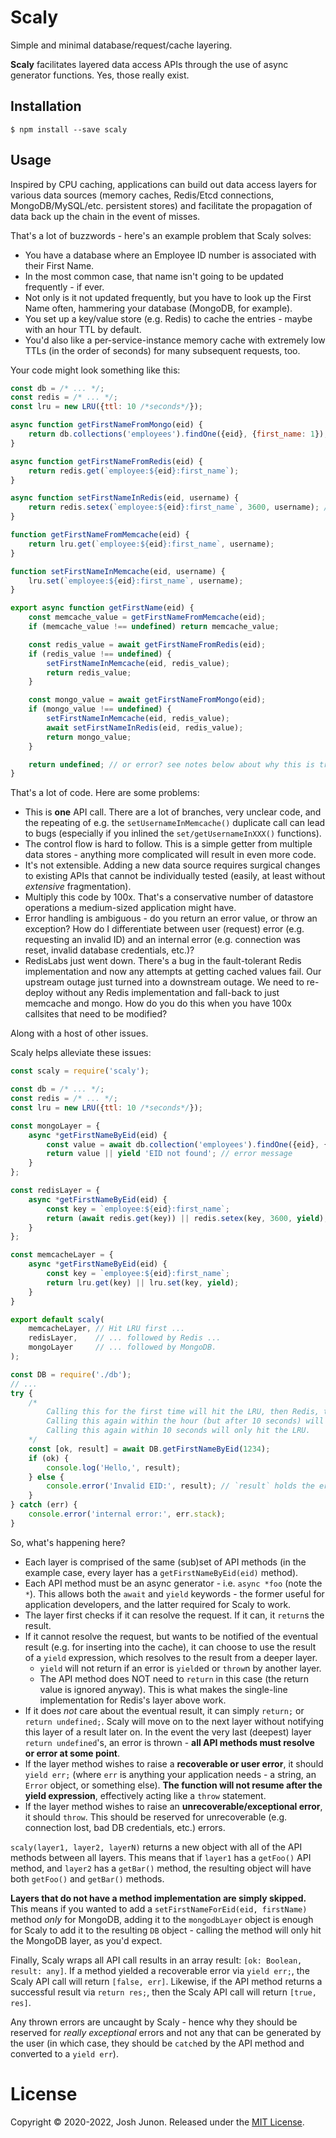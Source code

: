 # Scaly

Simple and minimal database/request/cache layering.

**Scaly** facilitates layered data access APIs through the use of async generator
functions. Yes, those really exist.

## Installation

```console
$ npm install --save scaly
```

## Usage

Inspired by CPU caching, applications can build out data access layers for various
data sources (memory caches, Redis/Etcd connections, MongoDB/MySQL/etc. persistent stores)
and facilitate the propagation of data back up the chain in the event of misses.

That's a lot of buzzwords - here's an example problem that Scaly solves:

-   You have a database where an Employee ID number is associated with their First Name.
-   In the most common case, that name isn't going to be updated frequently - if ever.
-   Not only is it not updated frequently, but you have to look up the First Name often, hammering your database (MongoDB, for example).
-   You set up a key/value store (e.g. Redis) to cache the entries - maybe with an hour TTL by default.
-   You'd also like a per-service-instance memory cache with extremely low TTLs (in the order of seconds) for many subsequent requests, too.

Your code might look something like this:

```javascript
const db = /* ... */;
const redis = /* ... */;
const lru = new LRU({ttl: 10 /*seconds*/});

async function getFirstNameFromMongo(eid) {
	return db.collections('employees').findOne({eid}, {first_name: 1});
}

async function getFirstNameFromRedis(eid) {
	return redis.get(`employee:${eid}:first_name`);
}

async function setFirstNameInRedis(eid, username) {
	return redis.setex(`employee:${eid}:first_name`, 3600, username); // expire in an hour
}

function getFirstNameFromMemcache(eid) {
	return lru.get(`employee:${eid}:first_name`, username);
}

function setFirstNameInMemcache(eid, username) {
	lru.set(`employee:${eid}:first_name`, username);
}

export async function getFirstName(eid) {
	const memcache_value = getFirstNameFromMemcache(eid);
	if (memcache_value !== undefined) return memcache_value;

	const redis_value = await getFirstNameFromRedis(eid);
	if (redis_value !== undefined) {
		setFirstNameInMemcache(eid, redis_value);
		return redis_value;
	}

	const mongo_value = await getFirstNameFromMongo(eid);
	if (mongo_value !== undefined) {
		setFirstNameInMemcache(eid, redis_value);
		await setFirstNameInRedis(eid, redis_value);
		return mongo_value;
	}

	return undefined; // or error? see notes below about why this is tricky.
}
```

That's a lot of code. Here are some problems:

-   This is **one** API call. There are a lot of branches, very unclear code,
    and the repeating of e.g. the `setUsernameInMemcache()` duplicate call
    can lead to bugs (especially if you inlined the `set/getUsernameInXXX()`
    functions).
-   The control flow is hard to follow. This is a simple getter from multiple
    data stores - anything more complicated will result in even more code.
-   It's not extensible. Adding a new data source requires surgical changes
    to existing APIs that cannot be individually tested (easily, at least
    without _extensive_ fragmentation).
-   Multiply this code by 100x. That's a conservative number of datastore
    operations a medium-sized application might have.
-   Error handling is ambiguous - do you return an error value, or throw
    an exception? How do I differentiate between user (request) error (e.g.
    requesting an invalid ID) and an internal error (e.g. connection was
    reset, invalid database credentials, etc.)?
-   RedisLabs just went down. There's a bug in the fault-tolerant Redis
    implementation and now any attempts at getting cached values fail.
    Our upstream outage just turned into a downstream outage. We need to
    re-deploy without any Redis implementation and fall-back to just
    memcache and mongo. How do you do this when you have 100x callsites
    that need to be modified?

Along with a host of other issues.

Scaly helps alleviate these issues:

```javascript
const scaly = require('scaly');

const db = /* ... */;
const redis = /* ... */;
const lru = new LRU({ttl: 10 /*seconds*/});

const mongoLayer = {
	async *getFirstNameByEid(eid) {
		const value = await db.collection('employees').findOne({eid}, {first_name: 1});
		return value || yield 'EID not found'; // error message
	}
};

const redisLayer = {
	async *getFirstNameByEid(eid) {
		const key = `employee:${eid}:first_name`;
		return (await redis.get(key)) || redis.setex(key, 3600, yield);
	}
};

const memcacheLayer = {
	async *getFirstNameByEid(eid) {
		const key = `employee:${eid}:first_name`;
		return lru.get(key) || lru.set(key, yield);
	}
}

export default scaly(
	memcacheLayer, // Hit LRU first ...
	redisLayer,    // ... followed by Redis ...
	mongoLayer     // ... followed by MongoDB.
);
```

```javascript
const DB = require('./db');
// ...
try {
	/*
		Calling this for the first time will hit the LRU, then Redis, then MongoDB.
		Calling this again within the hour (but after 10 seconds) will hit the LRU, and then Redis.
		Calling this again within 10 seconds will only hit the LRU.
	*/
	const [ok, result] = await DB.getFirstNameByEid(1234);
	if (ok) {
		console.log('Hello,', result);
	} else {
		console.error('Invalid EID:', result); // `result` holds the error result returned by the mongoLayer
	}
} catch (err) {
	console.error('internal error:', err.stack);
}
```

So, what's happening here?

-   Each layer is comprised of the same (sub)set of API methods (in the example case, every layer
    has a `getFirstNameByEid(eid)` method).
-   Each API method must be an async generator - i.e. `async *foo` (note the `*`). This allows both
    the `await` and `yield` keywords - the former useful for application developers, and the latter
    required for Scaly to work.
-   The layer first checks if it can resolve the request. If it can, it `return`s the result.
-   If it cannot resolve the request, but wants to be notified of the eventual result (e.g. for
    inserting into the cache), it can choose to use the result of a `yield` expression, which
    resolves to the result from a deeper layer.
    -   `yield` will not return if an error is `yield`ed or `throw`n by another layer.
    -   The API method does NOT need to `return` in this case (the return value is ignored anyway).
        This is what makes the single-line implementation for Redis's layer above work.
-   If it does _not_ care about the eventual result, it can simply `return;` or `return undefined;`.
    Scaly will move on to the next layer without notifying this layer of a result later on.
    In the event the very last (deepest) layer `return undefined`'s, an error is thrown - **all
    API methods must resolve or error at some point**.
-   If the layer method wishes to raise a **recoverable or user error**, it should `yield err;` (where
    `err` is anything your application needs - a string, an `Error` object, or something else).
    **The function will not resume after the yield expression**, effectively acting like a `throw` statement.
-   If the layer method wishes to raise an **unrecoverable/exceptional error**, it should `throw`.
    This should be reserved for unrecoverable (e.g. connection lost, bad DB credentials, etc.) errors.

`scaly(layer1, layer2, layerN)` returns a new object with all of the API methods between all layers.
This means that if `layer1` has a `getFoo()` API method, and `layer2` has a `getBar()` method, the
resulting object will have both `getFoo()` and `getBar()` methods.

**Layers that do not have a method implementation are simply skipped.** This means if you wanted
to add a `setFirstNameForEid(eid, firstName)` method _only_ for MongoDB, adding it to the `mongodbLayer`
object is enough for Scaly to add it to the resulting `DB` object - calling the method will only hit
the MongoDB layer, as you'd expect.

Finally, Scaly wraps all API call results in an array result: `[ok: Boolean, result: any]`.
If a method yielded a recoverable error via `yield err;`, the Scaly API call will return `[false, err]`.
Likewise, if the API method returns a successful result via `return res;`, then the Scaly API call
will return `[true, res]`.

Any thrown errors are uncaught by Scaly - hence why they should be reserved for _really exceptional_ errors
and not any that can be generated by the user (in which case, they should be `catch`ed by the API method and
converted to a `yield err`).

# License

Copyright &copy; 2020-2022, Josh Junon. Released under the [MIT License](LICENSE).
